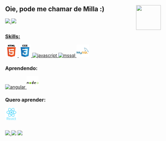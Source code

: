 ## Oie, pode me chamar de Milla :) <img src="https://i.ibb.co/vcPcF4g/Private-GIF-unscreen.gif" align="right" width="80" height="80" />

 <div>
  <a href="https://github.com/FalcaoCamilla">
  <img  aling="left" height="150em"  src="https://github-readme-stats.vercel.app/api?username=FalcaoCamilla&show_icons=true&theme=radical&include_all_commits=true&count_private=true" />
  <img aling="right" height="150em" src="https://github-readme-stats.vercel.app/api/top-langs/?username=FalcaoCamilla&layout=compact&langs_count=7&theme=radical"/>
</div>

##

<h3 align="left">Skills:</h3>
<a href="https://www.w3.org/html/" target="_blank" rel="noreferrer"> <img src="https://raw.githubusercontent.com/devicons/devicon/master/icons/html5/html5-original-wordmark.svg" alt="html5" width="40" height="40"/> </a>
<a href="https://www.w3schools.com/css/" target="_blank" rel="noreferrer"> <img src="https://raw.githubusercontent.com/devicons/devicon/master/icons/css3/css3-original-wordmark.svg" alt="css3" width="40" height="40"/> </a>
<a href="https://developer.mozilla.org/en-US/docs/Web/JavaScript" target="_blank" rel="noreferrer"> <img src="https://cdn.iconscout.com/icon/free/png-256/javascript-2038874-1720087.png" alt="javascript" width="40" height="40"/> </a>
<a href="https://www.microsoft.com/en-us/sql-server" target="_blank" rel="noreferrer"> <img src="https://www.svgrepo.com/show/303229/microsoft-sql-server-logo.svg" alt="mssql" width="40" height="40"/> </a>
<a href="https://www.mysql.com/" target="_blank" rel="noreferrer"> <img src="https://raw.githubusercontent.com/devicons/devicon/master/icons/mysql/mysql-original-wordmark.svg" alt="mysql" width="40" height="40"/> </a>


<h3 align="left">Aprendendo:</h3>
<a href="https://angular.io" target="_blank" rel="noreferrer"> <img src="https://angular.io/assets/images/logos/angular/angular.svg" alt="angular" width="40" height="40"/> </a>
<a href="https://nodejs.org" target="_blank" rel="noreferrer"> <img src="https://raw.githubusercontent.com/devicons/devicon/master/icons/nodejs/nodejs-original-wordmark.svg" alt="nodejs" width="40" height="40"/> </a>

<h3 align="left">Quero aprender:</h3>
<a href="https://reactjs.org/" target="_blank" rel="noreferrer"> <img src="https://raw.githubusercontent.com/devicons/devicon/master/icons/react/react-original-wordmark.svg" alt="react" width="40" height="40"/> </a> </p>

  ## 

  <a href="https://www.linkedin.com/in/camilla-falcão-83648b235/" target="_blank"> <img src="https://img.shields.io/badge/LinkedIn-0077B5?style=for-the-badge&logo=linkedin&logoColor=white"> </a>
  <a href="https://www.instagram.com/falcao.camilla_/" target="_blank"><img src="https://img.shields.io/badge/-Instagram-%23E4405F?style=for-the-badge&logo=instagram&logoColor=white" target="_blank"></a>
  <a href = "mailto:millafalcao.acad@gmail.com"><img src="https://img.shields.io/badge/-Gmail-%23333?style=for-the-badge&logo=gmail&logoColor=white" target="_blank"></a>
</br>

